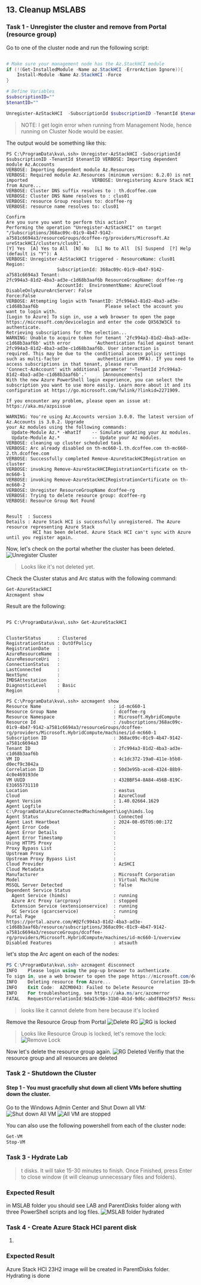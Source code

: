 ## 13. Cleanup MSLABS

### Task 1 - Unregister the cluster and remove from Portal (resource group)

Go to one of the cluster node and run the following script:

```powershell

# Make sure your management node has the Az.StackHCI module
if (!(Get-InstalledModule -Name az.StackHCI -ErrorAction Ignore)){
	Install-Module -Name Az.StackHCI -Force
}

# Define Variables
$subscriptionID=""
$tenantID=""

Unregister-AzStackHCI  -SubscriptionId $subscriptionID -TenantId $tenantID

```
> NOTE: I get login error when running from Management Node, hence running on Cluster Node would be easier.

The output would be something like this:
```
PS C:\ProgramData\kva\.ssh> Unregister-AzStackHCI -SubscriptionId $subscriptionID -TenantId $tenantID VERBOSE: Importing dependent module Az.Accounts                                                       VERBOSE: Importing dependent module Az.Resources                                                      VERBOSE: Required module Az.Resources (minimum version: 6.2.0) is not imported                        VERBOSE: Unregistering Azure Stack HCI from Azure...                                                  VERBOSE: Cluster DNS suffix resolves to : th.dcoffee.com
VERBOSE: Cluster DNS Name resolves to : clus01
VERBOSE: resource Group resolves to: dcoffee-rg
VERBOSE: resource name resolves to: clus01

Confirm
Are you sure you want to perform this action?
Performing the operation "Unregister-AzStackHCI" on target
"/Subscriptions/368ac09c-01c9-4b47-9142-a7581c6694a3/resourceGroups/dcoffee-rg/providers/Microsoft.Az
ureStackHCI/clusters/clus01".
[Y] Yes  [A] Yes to All  [N] No  [L] No to All  [S] Suspend  [?] Help (default is "Y"): A
VERBOSE: Unregister-AzStackHCI triggered - ResourceName: clus01 Region:
                   SubscriptionId: 368ac09c-01c9-4b47-9142-a7581c6694a3 Tenant:
2fc994a3-81d2-4ba3-ad3e-c1d68b3aaf6b ResourceGroupName: dcoffee-rg
                   AccountId:  EnvironmentName: AzureCloud DisableOnlyAzureArcServer: False
Force:False                                                                                           VERBOSE: Attempting login with TenantID: 2fc994a3-81d2-4ba3-ad3e-c1d68b3aaf6b                         Please select the account you want to login with.                                                                                                                                                           [Login to Azure] To sign in, use a web browser to open the page https://microsoft.com/devicelogin and enter the code QX563W3CX to authenticate.                                                             Retrieving subscriptions for the selection...                                                         WARNING: Unable to acquire token for tenant '2fc994a3-81d2-4ba3-ad3e-c1d68b3aaf6b' with error         'Authentication failed against tenant 2fc994a3-81d2-4ba3-ad3e-c1d68b3aaf6b. User interaction is       required. This may be due to the conditional access policy settings such as multi-factor              authentication (MFA). If you need to access subscriptions in that tenant, please rerun                'Connect-AzAccount' with additional parameter '-TenantId 2fc994a3-81d2-4ba3-ad3e-c1d68b3aaf6b'.'      [Announcements]                                                                                       With the new Azure PowerShell login experience, you can select the subscription you want to use more easily. Learn more about it and its configuration at https://go.microsoft.com/fwlink/?linkid=2271909.

If you encounter any problem, please open an issue at: https://aka.ms/azpsissue

WARNING: You're using Az.Accounts version 3.0.0. The latest version of Az.Accounts is 3.0.2. Upgrade
your Az modules using the following commands:
  Update-Module Az.* -WhatIf    -- Simulate updating your Az modules.
  Update-Module Az.*            -- Update your Az modules.
VERBOSE: cleaning up cluster scheduled task
VERBOSE: Arc already disabled on th-mc660-1.th.dcoffee.com th-mc660-2.th.dcoffee.com
VERBOSE: Successfully completed Remove-AzureStackHCIRegistration on cluster
VERBOSE: invoking Remove-AzureStackHCIRegistrationCertificate on th-mc660-1
VERBOSE: invoking Remove-AzureStackHCIRegistrationCertificate on th-mc660-2
VERBOSE: Unregister ResourceGroupName dcoffee-rg
VERBOSE: Trying to delete resource group: dcoffee-rg
VERBOSE: Resource Group Not Found


Result  : Success
Details : Azure Stack HCI is successfully unregistered. The Azure resource representing Azure Stack
          HCI has been deleted. Azure Stack HCI can't sync with Azure until you register again.

```

Now, let's check on the portal whether the cluster has been deleted.
![Unregister Cluster](images/Unregister-Cluster.png)
> Looks like it's not deleted yet.

Check the Cluster status and Arc status with the following command:
```powershell
Get-AzureStackHCI
Azcmagent show
```

Result are the following:
```

PS C:\ProgramData\kva\.ssh> Get-AzureStackHCI


ClusterStatus      : Clustered
RegistrationStatus : OutOfPolicy
RegistrationDate   :
AzureResourceName  :
AzureResourceUri   :
ConnectionStatus   :
LastConnected      :
NextSync           :
IMDSAttestation    :
DiagnosticLevel    : Basic
Region             :

PS C:\ProgramData\kva\.ssh> azcmagent show
Resource Name                           : id-mc660-1
Resource Group Name                     : dcoffee-rg
Resource Namespace                      : Microsoft.HybridCompute
Resource Id                             : /subscriptions/368ac09c-01c9-4b47-9142-a7581c6694a3/resourceGroups/dcoffee-rg/providers/Microsoft.HybridCompute/machines/id-mc660-1
Subscription ID                         : 368ac09c-01c9-4b47-9142-a7581c6694a3
Tenant ID                               : 2fc994a3-81d2-4ba3-ad3e-c1d68b3aaf6b
VM ID                                   : 4c1dc372-19a0-411e-b5b8-d0ecf9c3042a
Correlation ID                          : 50d3e95b-ace8-4324-88b9-4c0e469193de
VM UUID                                 : 432BBF54-8A84-456B-819C-E31655731110
Location                                : eastus
Cloud                                   : AzureCloud
Agent Version                           : 1.40.02664.1629
Agent Logfile                           : C:\ProgramData\AzureConnectedMachineAgent\Log\himds.log
Agent Status                            : Connected
Agent Last Heartbeat                    : 2024-08-05T05:00:17Z
Agent Error Code                        :
Agent Error Details                     :
Agent Error Timestamp                   :
Using HTTPS Proxy                       :
Proxy Bypass List                       :
Upstream Proxy                          :
Upstream Proxy Bypass List              :
Cloud Provider                          : AzSHCI
Cloud Metadata
Manufacturer                            : Microsoft Corporation
Model                                   : Virtual Machine
MSSQL Server Detected                   : false
Dependent Service Status
  Agent Service (himds)                 : running
  Azure Arc Proxy (arcproxy)            : stopped
  Extension Service (extensionservice)  : running
  GC Service (gcarcservice)             : running
Portal Page                             : https://portal.azure.com/#@2fc994a3-81d2-4ba3-ad3e-c1d68b3aaf6b/resource/subscriptions/368ac09c-01c9-4b47-9142-a7581c6694a3/resourceGroups/dcoffee-rg/providers/Microsoft.HybridCompute/machines/id-mc660-1/overview
Disabled Features                       : atsauth

```
let's stop the Arc agent on each of the nodes:

```powershell
PS C:\ProgramData\kva\.ssh> azcmagent disconnect
INFO    Please login using the pop-up browser to authenticate.
To sign in, use a web browser to open the page https://microsoft.com/devicelogin and enter the code J2UBEDE3E to authenticate.
INFO    Deleting resource from Azure...               Correlation ID=9da15c96-31b0-4b1d-9d6c-abdf8be29f57 Resource ID=/subscriptions/368ac09c-01c9-4b47-9142-a7581c6694a3/resourceGroups/dcoffee-rg/providers/Microsoft.HybridCompute/machines/id-mc660-1
INFO    Exit Code:  AZCM0043: Failed to Delete Resource
INFO    For troubleshooting, see https://aka.ms/arc/azcmerror
FATAL   RequestCorrelationId:9da15c96-31b0-4b1d-9d6c-abdf8be29f57 Message: The scope '/subscriptions/368ac09c-01c9-4b47-9142-a7581c6694a3/resourceGroups/dcoffee-rg/providers/Microsoft.HybridCompute/machines/id-mc660-1' cannot perform delete operation because following scope(s) are locked: '/subscriptions/368ac09c-01c9-4b47-9142-a7581c6694a3/resourceGroups/dcoffee-rg/providers/Microsoft.HybridCompute/machines/id-mc660-1'. Please remove the lock and try again. Code: ScopeLocked httpStatusCode:409
```
> looks like it cannot delete from here because it's locked

Remove the Resource Group from Portal
![Delete RG](images/Delete-RG.png)
![RG is locked](images/RG-Locked.png)
> Looks like Resource Group is locked, let's remove the lock:
![Remove Lock](images/Remove-Lock.png)

Now let's delete the resource group again.
![RG Deleted](images/RG-Deleted1.png)
Verifiy that the resource group and all resources are deleted

### Task 2 - Shutdown the Cluster

#### Step 1 - You must gracefully shut down all client VMs before shutting down the cluster.

Go to the Windows Admin Center and Shut Down all VM:
![Shut down All VM](images/ShutDown-AllVM.png)
![All VM are stopped](images/AllVM-Stopped.png)

You can also use the following powershell from each of the cluster node:
```powershell
Get-VM
Stop-VM
```


### Task 3 - Hydrate Lab

> t disks. It will take 15-30 minutes to finish. Once Finished, press Enter to close window (it will cleanup unnecessary files and folders).

### Expected Result

in MSLAB folder you should see LAB and ParentDisks folder along with three PowerShell scripts and log files.
![MSLAB folder hydrated](images/MSLAB-folder-hydrate.png)

### Task 4 - Create Azure Stack HCI parent disk

1.

### Expected Result

Azure Stack HCI 23H2 image will be created in ParentDisks folder. Hydrating is done
